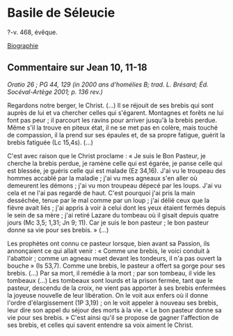 # Basile de Séleucie
?-v. 468, évêque.

[Biographie](https://en.wikipedia.org/wiki/Basil_of_Seleucia)

## Commentaire sur Jean 10, 11-18 <a name="jean-10-11-18"></a>
*Oratio 26 ; PG 44, 129 (in 2000 ans d'homélies B; trad. L. Brésard; Éd. Socéval-Artège 2001; p. 136 rev.)*

Regardons notre berger, le Christ. (...) Il se réjouit de ses brebis qui sont auprès de lui et va chercher celles qui s'égarent. Montagnes et forêts ne lui font pas peur ; il parcourt les ravins pour arriver jusqu'à la brebis perdue. Même s'il la trouve en piteux état, il ne se met pas en colère, mais touché de compassion, il la prend sur ses épaules et, de sa propre fatigue, guérit la brebis fatiguée (Lc 15,4s). (...)

C'est avec raison que le Christ proclame : « Je suis le Bon Pasteur, je cherche la brebis perdue, je ramène celle qui est égarée, je panse celle qui est blessée, je guéris celle qui est malade (Ez 34,16). J'ai vu le troupeau des hommes accablé par la maladie ; j'ai vu mes agneaux s'en aller où demeurent les démons ; j'ai vu mon troupeau dépecé par les loups. J'ai vu cela et ne l'ai pas regardé de haut. C'est pourquoi j'ai pris la main desséchée, tenue par le mal comme par un loup ; j'ai délié ceux que la fièvre avait liés ; j'ai appris à voir à celui dont les yeux étaient fermés depuis le sein de sa mère ; j'ai retiré Lazare du tombeau où il gisait depuis quatre jours (Mc 3,5; 1,31; Jn 9; 11). Car je suis le bon pasteur ; le bon pasteur donne sa vie pour ses brebis. » (...)

Les prophètes ont connu ce pasteur lorsque, bien avant sa Passion, ils annonçaient ce qui allait venir : « Comme une brebis, le voici conduit à l'abattoir ; comme un agneau muet devant les tondeurs, il n'a pas ouvert la bouche » (Is 53,7). Comme une brebis, le pasteur a offert sa gorge pour ses brebis. (...) Par sa mort, il remédie à la mort ; par son tombeau, il vide les tombeaux (...) Les tombeaux sont lourds et la prison fermée, tant que le pasteur, descendu de la croix, ne vient pas apporter à ses brebis enfermées la joyeuse nouvelle de leur libération. On le voit aux enfers où il donne l'ordre d'élargissement (1P 3,19) ; on le voit appeler à nouveau ses brebis, leur dire son appel du séjour des morts à la vie. « Le bon pasteur donne sa vie pour ses brebis. » C'est ainsi qu'il se propose de gagner l'affection de ses brebis, et celles qui savent entendre sa voix aiment le Christ.
